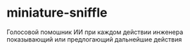 # miniature-sniffle
Голосовой помошник ИИ при каждом действии инженера показывающий или предлогающий дальнейшие действия
